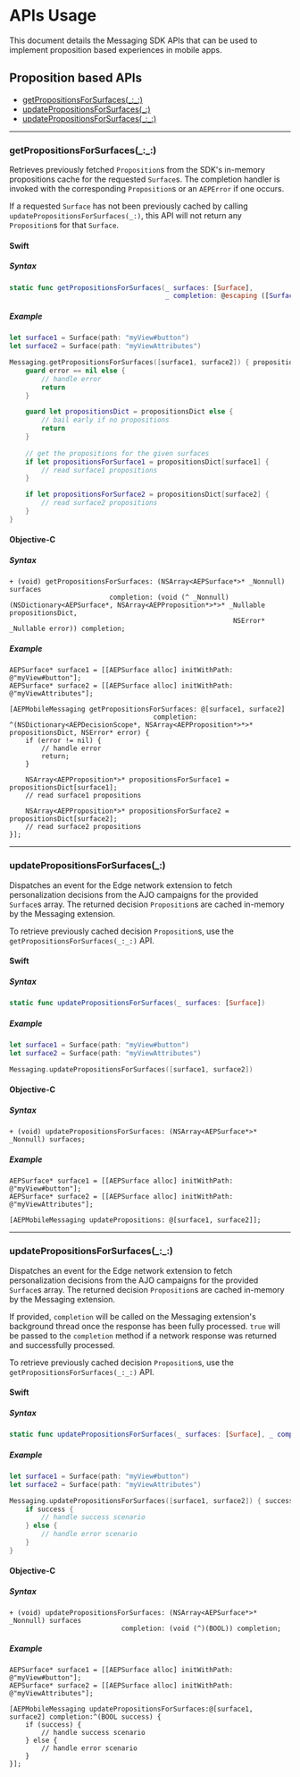 # APIs Usage

This document details the Messaging SDK APIs that can be used to implement proposition based experiences in mobile apps.

## Proposition based APIs

- [getPropositionsForSurfaces(\_:\_:)](#getpropositionsforsurfaces__)
- [updatePropositionsForSurfaces(\_:)](#updatepropositionsforsurfaces_)
- [updatePropositionsForSurfaces(\_:\_:)](#updatepropositionsforsurfaces__)

---

### getPropositionsForSurfaces(\_:\_:)

Retrieves previously fetched `Proposition`s from the SDK's in-memory propositions cache for the requested `Surface`s. The completion handler is invoked with the corresponding `Proposition`s or an `AEPError` if one occurs. 

If a requested `Surface` has not been previously cached by calling `updatePropositionsForSurfaces(_:)`, this API will not return any `Proposition`s for that `Surface`.

#### Swift

##### Syntax

```swift
static func getPropositionsForSurfaces(_ surfaces: [Surface], 
                                       _ completion: @escaping ([Surface: [Proposition]]?, Error?) -> Void)
```

##### Example

```swift
let surface1 = Surface(path: "myView#button")
let surface2 = Surface(path: "myViewAttributes")

Messaging.getPropositionsForSurfaces([surface1, surface2]) { propositionsDict, error in
    guard error == nil else {
        // handle error
        return
    }

    guard let propositionsDict = propositionsDict else {
        // bail early if no propositions
        return
    }
    
    // get the propositions for the given surfaces
    if let propositionsForSurface1 = propositionsDict[surface1] {
        // read surface1 propositions
    }

    if let propositionsForSurface2 = propositionsDict[surface2] {
        // read surface2 propositions
    }
}
```

#### Objective-C

##### Syntax

```objc
+ (void) getPropositionsForSurfaces: (NSArray<AEPSurface*>* _Nonnull) surfaces 
                         completion: (void (^ _Nonnull)(NSDictionary<AEPSurface*, NSArray<AEPProposition*>*>* _Nullable propositionsDict, 
                                                        NSError* _Nullable error)) completion;
```

##### Example

```objc
AEPSurface* surface1 = [[AEPSurface alloc] initWithPath: @"myView#button"];
AEPSurface* surface2 = [[AEPSurface alloc] initWithPath: @"myViewAttributes"];

[AEPMobileMessaging getPropositionsForSurfaces: @[surface1, surface2] 
                                    completion: ^(NSDictionary<AEPDecisionScope*, NSArray<AEPProposition*>*>* propositionsDict, NSError* error) {
    if (error != nil) {
        // handle error
        return;
    }

    NSArray<AEPProposition*>* propositionsForSurface1 = propositionsDict[surface1];
    // read surface1 propositions

    NSArray<AEPProposition*>* propositionsForSurface2 = propositionsDict[surface2];
    // read surface2 propositions
}];
```

---

### updatePropositionsForSurfaces(_:)

Dispatches an event for the Edge network extension to fetch personalization decisions from the AJO campaigns for the provided `Surface`s array. The returned decision `Proposition`s are cached in-memory by the Messaging extension.

To retrieve previously cached decision `Proposition`s, use the `getPropositionsForSurfaces(_:_:)` API.

#### Swift

##### Syntax
```swift
static func updatePropositionsForSurfaces(_ surfaces: [Surface])
```

##### Example
```swift
let surface1 = Surface(path: "myView#button")
let surface2 = Surface(path: "myViewAttributes")

Messaging.updatePropositionsForSurfaces([surface1, surface2])
```

#### Objective-C

##### Syntax
```objc
+ (void) updatePropositionsForSurfaces: (NSArray<AEPSurface*>* _Nonnull) surfaces;
```

##### Example
```objc
AEPSurface* surface1 = [[AEPSurface alloc] initWithPath: @"myView#button"];
AEPSurface* surface2 = [[AEPSurface alloc] initWithPath: @"myViewAttributes"];

[AEPMobileMessaging updatePropositions: @[surface1, surface2]]; 
```

---

### updatePropositionsForSurfaces(\_:\_:)

Dispatches an event for the Edge network extension to fetch personalization decisions from the AJO campaigns for the provided `Surface`s array. The returned decision `Proposition`s are cached in-memory by the Messaging extension.

If provided, `completion` will be called on the Messaging extension's background thread once the response has been fully processed. `true` will be passed to the `completion` method if a network response was returned and successfully processed.

To retrieve previously cached decision `Proposition`s, use the `getPropositionsForSurfaces(_:_:)` API.

#### Swift

##### Syntax
```swift
static func updatePropositionsForSurfaces(_ surfaces: [Surface], _ completion: ((Bool) -> Void)? = nil)
```

##### Example
```swift
let surface1 = Surface(path: "myView#button")
let surface2 = Surface(path: "myViewAttributes")

Messaging.updatePropositionsForSurfaces([surface1, surface2]) { success in
    if success {
        // handle success scenario
    } else {
        // handle error scenario
    }
}
```

#### Objective-C

##### Syntax
```objc
+ (void) updatePropositionsForSurfaces: (NSArray<AEPSurface*>* _Nonnull) surfaces
                            completion: (void (^)(BOOL)) completion;
```

##### Example
```objc
AEPSurface* surface1 = [[AEPSurface alloc] initWithPath: @"myView#button"];
AEPSurface* surface2 = [[AEPSurface alloc] initWithPath: @"myViewAttributes"];

[AEPMobileMessaging updatePropositionsForSurfaces:@[surface1, surface2] completion:^(BOOL success) {
    if (success) {
        // handle success scenario
    } else {
        // handle error scenario
    }
}];
```